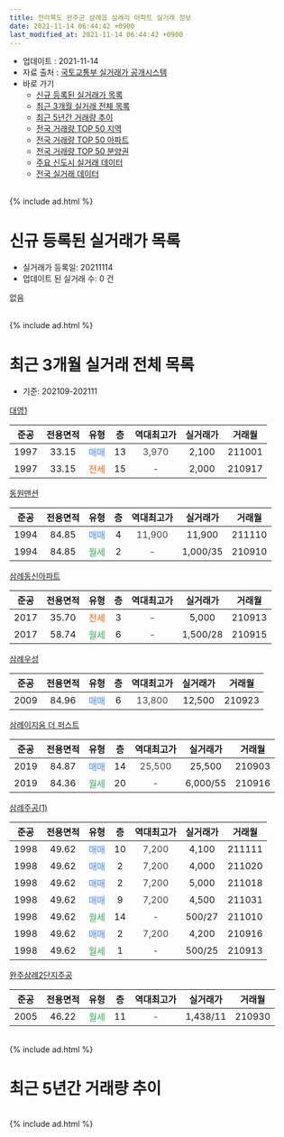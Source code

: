 ```yaml
---
title: 전라북도 완주군 삼례읍 삼례리 아파트 실거래 정보
date: 2021-11-14 06:44:42 +0900
last_modified_at: 2021-11-14 06:44:42 +0900
---
```


* 업데이트 : 2021-11-14
* 자료 출처 : [국토교통부 실거래가 공개시스템](http://rt.molit.go.kr)
* 바로 가기
    * [신규 등록된 실거래가 목록](#신규-등록된-실거래가-목록)
    * [최근 3개월 실거래 전체 목록](#최근-3개월-실거래-전체-목록)
    * [최근 5년간 거래량 추이](#최근-5년간-거래량-추이)
    * [전국 거래량 TOP 50 지역](https://inasie.github.io/apt-trade-info/최근-3개월-전국에서-가장-거래가-많이-발생한-지역)
    * [전국 거래량 TOP 50 아파트](https://inasie.github.io/apt-trade-info/최근-3개월-전국에서-가장-거래가-많이-발생한-아파트)
    * [전국 거래량 TOP 50 분양권](https://inasie.github.io/apt-trade-info/최근-3개월-전국에서-가장-거래가-많이-발생한-분양권)
    * [주요 신도시 실거래 데이터](https://inasie.github.io/apt-trade-info/주요-신도시)
    * [전국 실거래 데이터](https://inasie.github.io/apt-trade-info/전국)
<br>
{% include ad.html %}
<br>

# 신규 등록된 실거래가 목록
* 실거래가 등록일: 20211114
* 업데이트 된 실거래 수: 0 건

없음

<br>
{% include ad.html %}
<br>

# 최근 3개월 실거래 전체 목록
* 기준: 202109-202111


[대영1](https://search.naver.com/search.naver?query=%EC%A0%84%EB%9D%BC%EB%B6%81%EB%8F%84+%EC%99%84%EC%A3%BC%EA%B5%B0+%EC%82%BC%EB%A1%80%EC%9D%8D+%EC%82%BC%EB%A1%80%EB%A6%AC+%EB%8C%80%EC%98%811)

|준공|전용면적|유형|층|역대최고가|실거래가|거래월|
|:---:|:---:|:---:|:---:|:---:|:---:|:---:|
|1997|33.15|<span style="color:#4285f3">매매</span>|13|<span style="color:#444444">3,970</span>|2,100|211001|
|1997|33.15|<span style="color:#ff5a00">전세</span>|15|<span style="color:#444444">-</span>|2,000|210917|

[동원맨션](https://search.naver.com/search.naver?query=%EC%A0%84%EB%9D%BC%EB%B6%81%EB%8F%84+%EC%99%84%EC%A3%BC%EA%B5%B0+%EC%82%BC%EB%A1%80%EC%9D%8D+%EC%82%BC%EB%A1%80%EB%A6%AC+%EB%8F%99%EC%9B%90%EB%A7%A8%EC%85%98)

|준공|전용면적|유형|층|역대최고가|실거래가|거래월|
|:---:|:---:|:---:|:---:|:---:|:---:|:---:|
|1994|84.85|<span style="color:#4285f3">매매</span>|4|<span style="color:#444444">11,900</span>|11,900|211110|
|1994|84.85|<span style="color:#34a853">월세</span>|2|<span style="color:#444444">-</span>|1,000/35|210910|

[삼례동신아파트](https://search.naver.com/search.naver?query=%EC%A0%84%EB%9D%BC%EB%B6%81%EB%8F%84+%EC%99%84%EC%A3%BC%EA%B5%B0+%EC%82%BC%EB%A1%80%EC%9D%8D+%EC%82%BC%EB%A1%80%EB%A6%AC+%EC%82%BC%EB%A1%80%EB%8F%99%EC%8B%A0%EC%95%84%ED%8C%8C%ED%8A%B8)

|준공|전용면적|유형|층|역대최고가|실거래가|거래월|
|:---:|:---:|:---:|:---:|:---:|:---:|:---:|
|2017|35.70|<span style="color:#ff5a00">전세</span>|3|<span style="color:#444444">-</span>|5,000|210913|
|2017|58.74|<span style="color:#34a853">월세</span>|6|<span style="color:#444444">-</span>|1,500/28|210915|

[삼례우성](https://search.naver.com/search.naver?query=%EC%A0%84%EB%9D%BC%EB%B6%81%EB%8F%84+%EC%99%84%EC%A3%BC%EA%B5%B0+%EC%82%BC%EB%A1%80%EC%9D%8D+%EC%82%BC%EB%A1%80%EB%A6%AC+%EC%82%BC%EB%A1%80%EC%9A%B0%EC%84%B1)

|준공|전용면적|유형|층|역대최고가|실거래가|거래월|
|:---:|:---:|:---:|:---:|:---:|:---:|:---:|
|2009|84.96|<span style="color:#4285f3">매매</span>|6|<span style="color:#444444">13,800</span>|12,500|210923|

[삼례이지움 더 퍼스트](https://search.naver.com/search.naver?query=%EC%A0%84%EB%9D%BC%EB%B6%81%EB%8F%84+%EC%99%84%EC%A3%BC%EA%B5%B0+%EC%82%BC%EB%A1%80%EC%9D%8D+%EC%82%BC%EB%A1%80%EB%A6%AC+%EC%82%BC%EB%A1%80%EC%9D%B4%EC%A7%80%EC%9B%80+%EB%8D%94+%ED%8D%BC%EC%8A%A4%ED%8A%B8)

|준공|전용면적|유형|층|역대최고가|실거래가|거래월|
|:---:|:---:|:---:|:---:|:---:|:---:|:---:|
|2019|84.87|<span style="color:#4285f3">매매</span>|14|<span style="color:#444444">25,500</span>|25,500|210903|
|2019|84.36|<span style="color:#34a853">월세</span>|20|<span style="color:#444444">-</span>|6,000/55|210916|

[삼례주공(1)](https://search.naver.com/search.naver?query=%EC%A0%84%EB%9D%BC%EB%B6%81%EB%8F%84+%EC%99%84%EC%A3%BC%EA%B5%B0+%EC%82%BC%EB%A1%80%EC%9D%8D+%EC%82%BC%EB%A1%80%EB%A6%AC+%EC%82%BC%EB%A1%80%EC%A3%BC%EA%B3%B5%281%29)

|준공|전용면적|유형|층|역대최고가|실거래가|거래월|
|:---:|:---:|:---:|:---:|:---:|:---:|:---:|
|1998|49.62|<span style="color:#4285f3">매매</span>|10|<span style="color:#444444">7,200</span>|4,100|211111|
|1998|49.62|<span style="color:#4285f3">매매</span>|2|<span style="color:#444444">7,200</span>|4,000|211020|
|1998|49.62|<span style="color:#4285f3">매매</span>|2|<span style="color:#444444">7,200</span>|5,000|211018|
|1998|49.62|<span style="color:#4285f3">매매</span>|9|<span style="color:#444444">7,200</span>|4,500|211031|
|1998|49.62|<span style="color:#34a853">월세</span>|14|<span style="color:#444444">-</span>|500/27|211010|
|1998|49.62|<span style="color:#4285f3">매매</span>|2|<span style="color:#444444">7,200</span>|4,200|210916|
|1998|49.62|<span style="color:#34a853">월세</span>|1|<span style="color:#444444">-</span>|500/25|210913|

[완주삼례2단지주공](https://search.naver.com/search.naver?query=%EC%A0%84%EB%9D%BC%EB%B6%81%EB%8F%84+%EC%99%84%EC%A3%BC%EA%B5%B0+%EC%82%BC%EB%A1%80%EC%9D%8D+%EC%82%BC%EB%A1%80%EB%A6%AC+%EC%99%84%EC%A3%BC%EC%82%BC%EB%A1%802%EB%8B%A8%EC%A7%80%EC%A3%BC%EA%B3%B5)

|준공|전용면적|유형|층|역대최고가|실거래가|거래월|
|:---:|:---:|:---:|:---:|:---:|:---:|:---:|
|2005|46.22|<span style="color:#34a853">월세</span>|11|<span style="color:#444444">-</span>|1,438/11|210930|


<br>
{% include ad.html %}
<br>

# 최근 5년간 거래량 추이


<div style="width:100%;">
    <canvas id="deal_progress" height="200"></canvas>
</div>

<script>
new Chart(document.getElementById("deal_progress"), {
    type: 'line',
    data: {
        labels: ['201611','201612','201701','201702','201703','201704','201705','201706','201707','201708','201709','201710','201711','201712','201801','201802','201803','201804','201805','201806','201807','201808','201809','201810','201811','201812','201901','201902','201903','201904','201905','201906','201907','201908','201909','201910','201911','201912','202001','202002','202003','202004','202005','202006','202007','202008','202009','202010','202011','202012','202101','202102','202103','202104','202105','202106','202107','202108','202109','202110','202111'],
        datasets: [{
            label: '매매',
            pointRadius: 1,
            data: [2, 6, 1, 8, 7, 5, 8, 3, 5, 3, 5, 5, 10, 7, 8, 6, 10, 6, 4, 3, 5, 7, 0, 4, 9, 5, 14, 14, 10, 14, 11, 8, 46, 7, 5, 13, 10, 9, 4, 10, 18, 4, 7, 13, 12, 12, 8, 6, 6, 11, 12, 13, 13, 18, 16, 16, 9, 12, 3, 4, 2],
            borderColor: "rgba(255, 201, 14, 1)",
            backgroundColor: "rgba(255, 201, 14, 0.5)",
            fill: false,
            lineTension: 0
        },{
            label: '전월세',
            pointRadius: 1,
            data: [5, 3, 3, 3, 5, 12, 5, 2, 1, 2, 1, 3, 3, 4, 3, 3, 1, 4, 7, 4, 1, 5, 4, 1, 0, 6, 3, 1, 11, 8, 5, 2, 2, 4, 0, 5, 5, 13, 13, 5, 9, 4, 8, 6, 5, 7, 1, 4, 3, 3, 2, 8, 8, 20, 5, 6, 15, 2, 7, 1, 0],
            borderColor: "rgba(0, 141, 185, 1)",
            backgroundColor: "rgba(0, 141, 185, 0.5)",
            fill: false,
            lineTension: 0
        }
        ]
    },
    options: {
        responsive: true,
        title: {
            display: false
        },
        tooltips: {
            mode: 'index',
            intersect: false
        },
        hover: {
            mode: 'nearest',
            intersect: true
        },
        scales: {
            xAxes: [{
                display: true,
                scaleLabel: {
                    display: true,
                    labelString: '년/월'
                }
            }],
            yAxes: [{
                display: true,
                ticks: {
                    suggestedMin: 0,
                },
                scaleLabel: {
                    display: true,
                    labelString: '실거래 수'
                }
            }]
        }
    }
});

</script>


<br>
{% include ad.html %}
<br>

